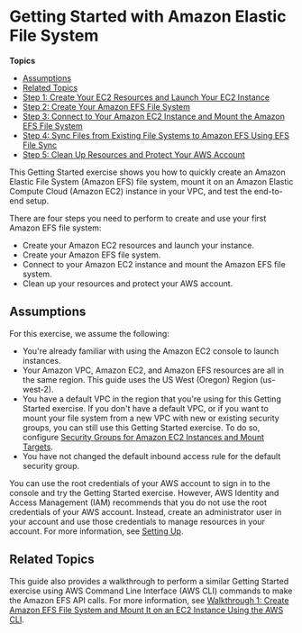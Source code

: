 # Getting Started with Amazon Elastic File System<a name="getting-started"></a>

**Topics**
+ [Assumptions](#gs-assumptions)
+ [Related Topics](#gs-related-topics)
+ [Step 1: Create Your EC2 Resources and Launch Your EC2 Instance](gs-step-one-create-ec2-resources.md)
+ [Step 2: Create Your Amazon EFS File System](gs-step-two-create-efs-resources.md)
+ [Step 3: Connect to Your Amazon EC2 Instance and Mount the Amazon EFS File System](gs-step-three-connect-to-ec2-instance.md)
+ [Step 4: Sync Files from Existing File Systems to Amazon EFS Using EFS File Sync](gs-step-four-sync-files.md)
+ [Step 5: Clean Up Resources and Protect Your AWS Account](gs-step-four-cleanup.md)

This Getting Started exercise shows you how to quickly create an Amazon Elastic File System \(Amazon EFS\) file system, mount it on an Amazon Elastic Compute Cloud \(Amazon EC2\) instance in your VPC, and test the end\-to\-end setup\.

There are four steps you need to perform to create and use your first Amazon EFS file system:
+ Create your Amazon EC2 resources and launch your instance\.
+ Create your Amazon EFS file system\.
+ Connect to your Amazon EC2 instance and mount the Amazon EFS file system\.
+ Clean up your resources and protect your AWS account\.

## Assumptions<a name="gs-assumptions"></a>

For this exercise, we assume the following:
+ You're already familiar with using the Amazon EC2 console to launch instances\.
+ Your Amazon VPC, Amazon EC2, and Amazon EFS resources are all in the same region\. This guide uses the US West \(Oregon\) Region \(us\-west\-2\)\.
+ You have a default VPC in the region that you're using for this Getting Started exercise\. If you don't have a default VPC, or if you want to mount your file system from a new VPC with new or existing security groups, you can still use this Getting Started exercise\. To do so, configure [Security Groups for Amazon EC2 Instances and Mount Targets](security-considerations.md#network-access)\.
+ You have not changed the default inbound access rule for the default security group\.

You can use the root credentials of your AWS account to sign in to the console and try the Getting Started exercise\. However, AWS Identity and Access Management \(IAM\) recommends that you do not use the root credentials of your AWS account\. Instead, create an administrator user in your account and use those credentials to manage resources in your account\. For more information, see [Setting Up](setting-up.md)\.

## Related Topics<a name="gs-related-topics"></a>

This guide also provides a walkthrough to perform a similar Getting Started exercise using AWS Command Line Interface \(AWS CLI\) commands to make the Amazon EFS API calls\. For more information, see [Walkthrough 1: Create Amazon EFS File System and Mount It on an EC2 Instance Using the AWS CLI](wt1-getting-started.md)\.